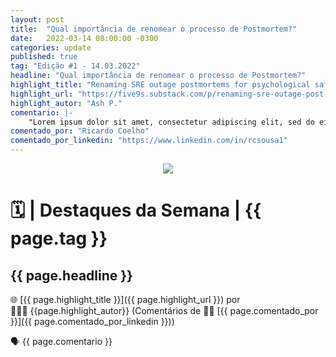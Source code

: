 ```yaml
---
layout: post
title:  "Qual importância de renomear o processo de Postmortem?"
date:   2022-03-14 08:00:00 -0300
categories: update
published: true
tag: "Edição #1 - 14.03.2022"
headline: "Qual importância de renomear o processo de Postmortem?"
highlight_title: "Renaming SRE outage postmortems for psychological safety"
highlight_url: "https://five9s.substack.com/p/renaming-sre-outage-post-mortems?utm_source=url&s=r"
highlight_autor: "Ash P."
comentario: |-
    "Lorem ipsum dolor sit amet, consectetur adipiscing elit, sed do eiusmod tempor incididunt ut labore et dolore magna aliqua. Ut enim ad minim veniam, quis nostrud exercitation ullamco laboris nisi ut aliquip ex ea commodo consequat. Duis aute irure dolor in reprehenderit in voluptate velit esse cillum dolore eu fugiat nulla pariatur. Excepteur sint occaecat cupidatat non proident, sunt in culpa qui officia deserunt mollit anim id est laborum. Lorem ipsum dolor sit amet, consectetur adipiscing elit, sed do eiusmod tempor incididunt ut labore et dolore magna aliqua. Ut enim ad minim veniam, quis nostrud exercitation ullamco laboris nisi ut aliquip ex ea commodo consequat. Duis aute irure dolor in reprehenderit in voluptate velit esse cillum dolore eu fugiat nulla pariatur. Excepteur sint occaecat cupidatat non proident, sunt in culpa qui officia deserunt mollit anim id est laborum."
comentado_por: "Ricardo Coelho"
comentado_por_linkedin: "https://www.linkedin.com/in/rcsousa1"
---
```


<p align="center"><img src="https://destaque.srebrasil.com/assets/destaques.gif"></p>

# :spiral_calendar: | Destaques da Semana | {{ page.tag }}

## **{{ page.headline }}**

🌐 [{{ page.highlight_title }}]({{ page.highlight_url }}) por 👱🏼‍♂️ {{page.highlight_autor}} (Comentários de :man_technologist: [{{ page.comentado_por }}]({{ page.comentado_por_linkedin }}))

🗣️ {{ page.comentario }}